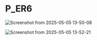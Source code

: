# P_ER6

![Screenshot from 2025-05-05 13-50-08](https://github.com/user-attachments/assets/ac3ac337-ec65-4df3-9d5e-1246c2ad10b1)


![Screenshot from 2025-05-05 13-52-21](https://github.com/user-attachments/assets/310795e0-2f45-4265-a8c3-f983c6d2523b)
